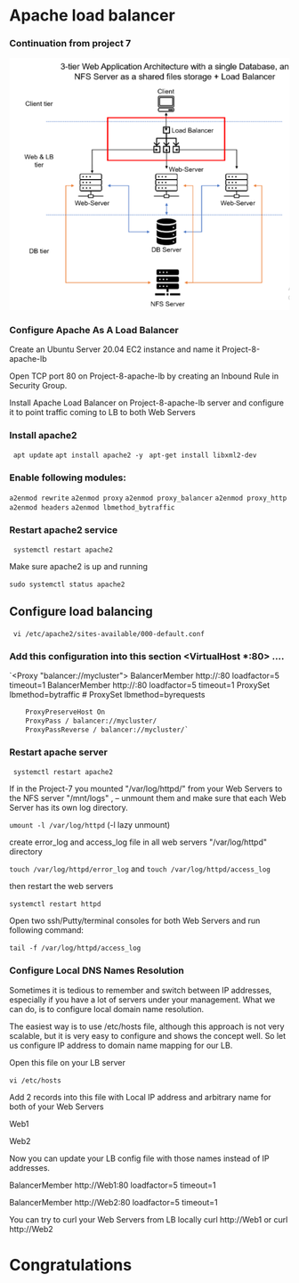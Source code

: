 # Apache load balancer

### Continuation from project 7

![apache](https://github.com/femie15/darey/blob/main/project%201/project8/archi.PNG)

### Configure Apache As A Load Balancer

Create an Ubuntu Server 20.04 EC2 instance and name it Project-8-apache-lb

Open TCP port 80 on Project-8-apache-lb by creating an Inbound Rule in Security Group.

Install Apache Load Balancer on Project-8-apache-lb server and configure it to point traffic coming to LB to both Web Servers

### Install apache2
` apt update`
` apt install apache2 -y `
` apt-get install libxml2-dev`

### Enable following modules:
` a2enmod rewrite `
` a2enmod proxy `
` a2enmod proxy_balancer `
` a2enmod proxy_http `
` a2enmod headers` 
` a2enmod lbmethod_bytraffic `

### Restart apache2 service
` systemctl restart apache2` 

Make sure apache2 is up and running

`sudo systemctl status apache2`

## Configure load balancing

` vi /etc/apache2/sites-available/000-default.conf`

### Add this configuration into this section <VirtualHost *:80> .... </VirtualHost>

`<Proxy "balancer://mycluster">
               BalancerMember http://<WebServer1-Private-IP-Address>:80 loadfactor=5 timeout=1
               BalancerMember http://<WebServer2-Private-IP-Address>:80 loadfactor=5 timeout=1
               ProxySet lbmethod=bytraffic
               # ProxySet lbmethod=byrequests
        </Proxy>

        ProxyPreserveHost On
        ProxyPass / balancer://mycluster/
        ProxyPassReverse / balancer://mycluster/`

### Restart apache server

` systemctl restart apache2`

If in the Project-7 you mounted "/var/log/httpd/" from your Web Servers to the NFS server "/mnt/logs" ,
– unmount them and make sure that each Web Server has its own log directory.

`umount -l /var/log/httpd` (-l lazy unmount)

create error_log and access_log file in all web servers "/var/log/httpd" directory

`touch /var/log/httpd/error_log` and `touch /var/log/httpd/access_log`

then restart the web servers 

`systemctl restart httpd`

Open two ssh/Putty/terminal consoles for both Web Servers and run following command:

`tail -f /var/log/httpd/access_log`


### Configure Local DNS Names Resolution

Sometimes it is tedious to remember and switch between IP addresses, especially if you have a lot of servers under your management.
What we can do, is to configure local domain name resolution. 

The easiest way is to use /etc/hosts file, although this approach is not very scalable, but it is very easy to configure and shows the concept well. So let us configure IP address to domain name mapping for our LB.

Open this file on your LB server

`vi /etc/hosts`

Add 2 records into this file with Local IP address and arbitrary name for both of your Web Servers

<WebServer1-Private-IP-Address> Web1

<WebServer2-Private-IP-Address> Web2

Now you can update your LB config file with those names instead of IP addresses.

BalancerMember http://Web1:80 loadfactor=5 timeout=1

BalancerMember http://Web2:80 loadfactor=5 timeout=1

You can try to curl your Web Servers from LB locally curl http://Web1 or curl http://Web2


# Congratulations
